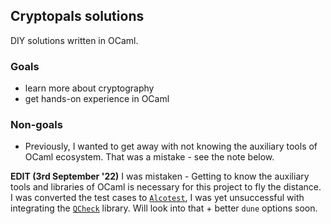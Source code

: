 ## Cryptopals solutions

DIY solutions written in OCaml.

### Goals

* learn more about cryptography
* get hands-on experience in OCaml

### Non-goals

* Previously, I wanted to get away with not knowing the auxiliary tools of OCaml ecosystem. That was a mistake - see the note below.

**EDIT (3rd September '22)** I was mistaken - Getting to know the auxiliary tools and libraries of OCaml is necessary for this project to fly the distance.
I was converted the test cases to [`Alcotest`](https://github.com/mirage/alcotest), I was yet unsuccessful with integrating the [`QCheck`](https://github.com/c-cube/qcheck) library.
Will look into that + better `dune` options soon.
